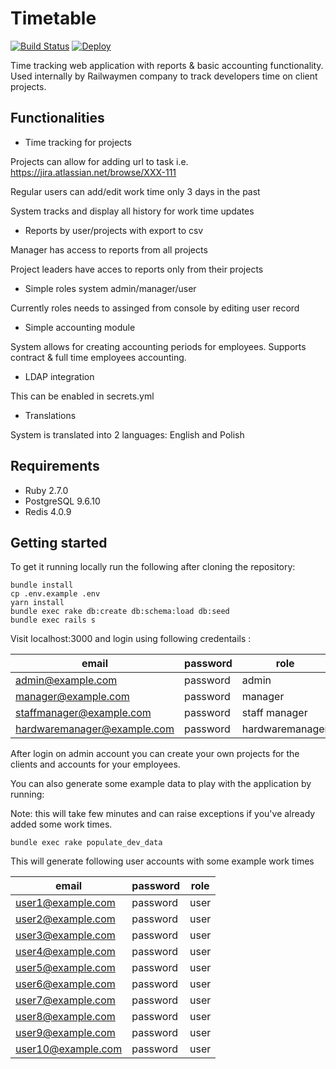 # Timetable

[![Build Status](https://travis-ci.com/railwaymen/timetable.svg?branch=master)](https://travis-ci.com/railwaymen/timetable)
[![Deploy](https://www.herokucdn.com/deploy/button.svg)](https://heroku.com/deploy?template=https://github.com/railwaymen/timetable/tree/master)

Time tracking web application with reports & basic accounting functionality. Used internally by Railwaymen company to track developers time on client projects.

## Functionalities

* Time tracking for projects

Projects can allow for adding url to task i.e. https://jira.atlassian.net/browse/XXX-111

Regular users can add/edit work time only 3 days in the past

System tracks and display all history for work time updates

* Reports by user/projects with export to csv

Manager has access to reports from all projects

Project leaders have acces to reports only from their projects

* Simple roles system admin/manager/user

Currently roles needs to assinged from console by editing user record

* Simple accounting module

System allows for creating accounting periods for employees. Supports contract & full time employees accounting.

* LDAP integration

This can be enabled in secrets.yml

* Translations

System is translated into 2 languages: English and Polish

## Requirements

* Ruby 2.7.0
* PostgreSQL 9.6.10
* Redis 4.0.9

## Getting started

To get it running locally run the following after cloning the repository:

```
bundle install
cp .env.example .env
yarn install
bundle exec rake db:create db:schema:load db:seed
bundle exec rails s
```

Visit localhost:3000 and login using following credentails :

| email                       | password | role            |
|-----------------------------|----------|-----------------|
| admin@example.com           | password | admin           |
| manager@example.com         | password | manager         |
| staffmanager@example.com    | password | staff manager   |
| hardwaremanager@example.com | password | hardwaremanager |

After login on admin account you can create your own projects for the clients and accounts for your employees.

You can also generate some example data to play with the application by running:

Note: this will take few minutes and can raise exceptions if you've already added some work times.

```
bundle exec rake populate_dev_data
```

This will generate following user accounts with some example work times

| email              | password | role |
|------------------- |----------|------|
| user1@example.com  | password | user |
| user2@example.com  | password | user |
| user3@example.com  | password | user |
| user4@example.com  | password | user |
| user5@example.com  | password | user |
| user6@example.com  | password | user |
| user7@example.com  | password | user |
| user8@example.com  | password | user |
| user9@example.com  | password | user |
| user10@example.com | password | user |
